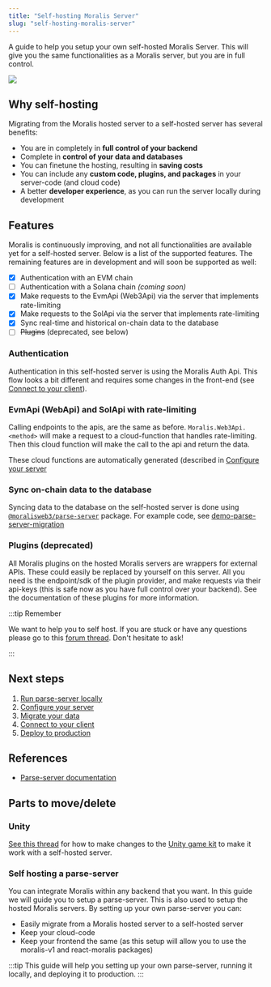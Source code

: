 ```yaml
---
title: "Self-hosting Moralis Server"
slug: "self-hosting-moralis-server"
---
```


A guide to help you setup your own self-hosted Moralis Server. This will give you the same functionalities as a Moralis server, but you are in full control.

![](/img/content/53a7368-self-hosted-moralis-server-webpage-banner.webp)

## Why self-hosting

Migrating from the Moralis hosted server to a self-hosted server has several benefits:

- You are in completely in **full control of your backend**
- Complete in **control of your data and databases**
- You can finetune the hosting, resulting in **saving costs**
- You can include any **custom code, plugins, and packages** in your server-code (and cloud code)
- A better **developer experience**, as you can run the server locally during development

## Features

Moralis is continuously improving, and not all functionalities are available yet for a self-hosted server. Below is a list of the supported features. The remaining features are in development and will soon be supported as well:

- [x] Authentication with an EVM chain
- [ ] Authentication with a Solana chain _(coming soon)_
- [x] Make requests to the EvmApi (Web3Api) via the server that implements rate-limiting
- [x] Make requests to the SolApi via the server that implements rate-limiting
- [x] Sync real-time and historical on-chain data to the database
- [ ] ~~Plugins~~ (deprecated, see below)

### Authentication

Authentication in this self-hosted server is using the Moralis Auth Api. This flow looks a bit different and requires some changes in the front-end (see [Connect to your client](connect-to-your-client)).

### EvmApi (WebApi) and SolApi with rate-limiting

Calling endpoints to the apis, are the same as before. `Moralis.Web3Api.<method>` will make a request to a cloud-function that handles rate-limiting. Then this cloud function will make the call to the api and return the data.

These cloud functions are automatically generated (described in [Configure your server](https://docs.moralis.io/docs/configure-your-server#generate-api-proxy-endpoints)

### Sync on-chain data to the database

Syncing data to the database on the self-hosted server is done using [`@moralisweb3/parse-server`](https://github.com/MoralisWeb3/Moralis-JS-SDK/tree/main/packages/parseServer) package. For example code, see [demo-parse-server-migration](https://docs.moralis.io/docs/nodejs-demo-parse-server-migration)

### Plugins (deprecated)

All Moralis plugins on the hosted Moralis servers are wrappers for external APIs. These could easily be replaced by yourself on this server. All you need is the endpoint/sdk of the plugin provider, and make requests via their api-keys (this is safe now as you have full control over your backend). See the documentation of these plugins for more information.

:::tip Remember

We want to help you to self host. If you are stuck or have any questions please go to this [forum thread](https://forum.moralis.io/t/self-hosting-your-moralis-server/19427/4). Don't hesitate to ask!

:::

## Next steps

1. [Run parse-server locally](run-parse-server-locally)
2. [Configure your server](configure-your-server)
3. [Migrate your data](migrate-data)
4. [Connect to your client](connect-to-your-client)
5. [Deploy to production](deploy-to-production)


## References

- [Parse-server documentation](https://docs.parseplatform.org/parse-server/guide)


## Parts to move/delete

### Unity

[See this thread](https://forum.moralis.io/t/using-unity-sdk-with-self-hosted-server/20527) for how to make changes to the [Unity game kit](https://github.com/MoralisWeb3/unity-web3-game-kit) to make it work with a self-hosted server.

### Self hosting a parse-server

You can integrate Moralis within any backend that you want. In this guide we will guide you to setup a parse-server. This is also used to setup the hosted Moralis servers. By setting up your own parse-server you can:

- Easily migrate from a Moralis hosted server to a self-hosted server
- Keep your cloud-code
- Keep your frontend the same (as this setup will allow you to use the moralis-v1 and react-moralis packages)

:::tip
This guide will help you setting up your own parse-server, running it locally, and deploying it to production.
:::